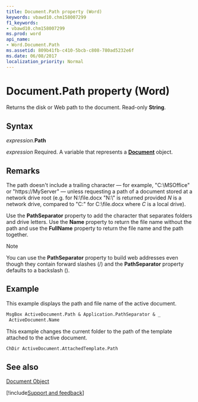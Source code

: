 ```yaml
---
title: Document.Path property (Word)
keywords: vbawd10.chm158007299
f1_keywords:
- vbawd10.chm158007299
ms.prod: word
api_name:
- Word.Document.Path
ms.assetid: 809b41fb-c410-5bcb-c808-780ad5232e6f
ms.date: 06/08/2017
localization_priority: Normal
---
```



# Document.Path property (Word)

Returns the disk or Web path to the document. Read-only  **String**.


## Syntax

_expression_.**Path**

_expression_ Required. A variable that represents a **[Document](Word.Document.md)** object.


## Remarks

The path doesn't include a trailing character — for example, "C:\MSOffice" or "https://MyServer" — unless requesting a path of a document stored at a network drive root (e.g. for N:\file.docx "N:\\" is returned provided _N_ is a network drive, compared to "C:" for C:\file.docx where _C_ is a local drive). 

Use the  **PathSeparator** property to add the character that separates folders and drive letters. Use the **Name** property to return the file name without the path and use the **FullName** property to return the file name and the path together.


> [!NOTE] 
> You can use the  **PathSeparator** property to build web addresses even though they contain forward slashes (/) and the **PathSeparator** property defaults to a backslash (\).


## Example

This example displays the path and file name of the active document.


```vb
MsgBox ActiveDocument.Path & Application.PathSeparator & _ 
 ActiveDocument.Name
```

This example changes the current folder to the path of the template attached to the active document.




```vb
ChDir ActiveDocument.AttachedTemplate.Path
```


## See also


[Document Object](Word.Document.md)

[!include[Support and feedback](~/includes/feedback-boilerplate.md)]
